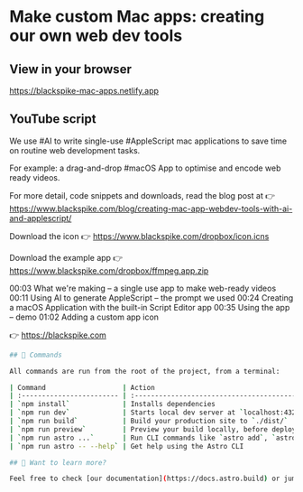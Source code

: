 # Make custom Mac apps: creating our own web dev tools

## View in your browser

https://blackspike-mac-apps.netlify.app

## YouTube script

We use #AI to write single-use #AppleScript mac applications to save time on routine web development tasks.

For example: a drag-and-drop #macOS App to optimise and encode web ready videos.

For more detail, code snippets and downloads, read the blog post at
👉 https://www.blackspike.com/blog/creating-mac-app-webdev-tools-with-ai-and-applescript/

Download the icon
👉 https://www.blackspike.com/dropbox/icon.icns

Download the example app
👉 https://www.blackspike.com/dropbox/ffmpeg.app.zip

00:03 What we're making – a single use app to make web-ready videos
00:11 Using AI to generate AppleScript – the prompt we used
00:24 Creating a macOS Application with the built-in Script Editor app
00:35 Using the app – demo
01:02 Adding a custom app icon

👉 https://blackspike.com

```sh
## 🧞 Commands

All commands are run from the root of the project, from a terminal:

| Command                   | Action                                           |
| :------------------------ | :----------------------------------------------- |
| `npm install`             | Installs dependencies                            |
| `npm run dev`             | Starts local dev server at `localhost:4321`      |
| `npm run build`           | Build your production site to `./dist/`          |
| `npm run preview`         | Preview your build locally, before deploying     |
| `npm run astro ...`       | Run CLI commands like `astro add`, `astro check` |
| `npm run astro -- --help` | Get help using the Astro CLI                     |

## 👀 Want to learn more?

Feel free to check [our documentation](https://docs.astro.build) or jump into our [Discord server](https://astro.build/chat).

